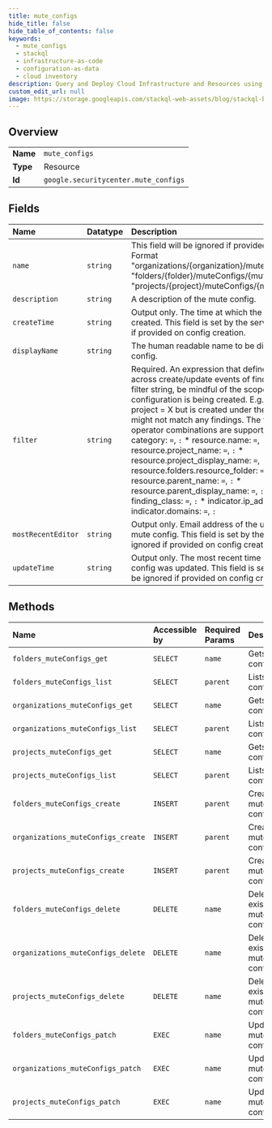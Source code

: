 ```yaml
---
title: mute_configs
hide_title: false
hide_table_of_contents: false
keywords:
  - mute_configs
  - stackql
  - infrastructure-as-code
  - configuration-as-data
  - cloud inventory
description: Query and Deploy Cloud Infrastructure and Resources using SQL
custom_edit_url: null
image: https://storage.googleapis.com/stackql-web-assets/blog/stackql-blog-post-featured-image.png
---
```

  
    

## Overview
<table><tbody>
<tr><td><b>Name</b></td><td><code>mute_configs</code></td></tr>
<tr><td><b>Type</b></td><td>Resource</td></tr>
<tr><td><b>Id</b></td><td><code>google.securitycenter.mute_configs</code></td></tr>
</tbody></table>

## Fields
| Name | Datatype | Description |
|:-----|:---------|:------------|
| `name` | `string` | This field will be ignored if provided on config creation. Format "organizations/{organization}/muteConfigs/{mute_config}" "folders/{folder}/muteConfigs/{mute_config}" "projects/{project}/muteConfigs/{mute_config}" |
| `description` | `string` | A description of the mute config. |
| `createTime` | `string` | Output only. The time at which the mute config was created. This field is set by the server and will be ignored if provided on config creation. |
| `displayName` | `string` | The human readable name to be displayed for the mute config. |
| `filter` | `string` | Required. An expression that defines the filter to apply across create/update events of findings. While creating a filter string, be mindful of the scope in which the mute configuration is being created. E.g., If a filter contains project = X but is created under the project = Y scope, it might not match any findings. The following field and operator combinations are supported: * severity: `=`, `:` * category: `=`, `:` * resource.name: `=`, `:` * resource.project_name: `=`, `:` * resource.project_display_name: `=`, `:` * resource.folders.resource_folder: `=`, `:` * resource.parent_name: `=`, `:` * resource.parent_display_name: `=`, `:` * resource.type: `=`, `:` * finding_class: `=`, `:` * indicator.ip_addresses: `=`, `:` * indicator.domains: `=`, `:` |
| `mostRecentEditor` | `string` | Output only. Email address of the user who last edited the mute config. This field is set by the server and will be ignored if provided on config creation or update. |
| `updateTime` | `string` | Output only. The most recent time at which the mute config was updated. This field is set by the server and will be ignored if provided on config creation or update. |
## Methods
| Name | Accessible by | Required Params | Description |
|:-----|:--------------|:----------------|:------------|
| `folders_muteConfigs_get` | `SELECT` | `name` | Gets a mute config. |
| `folders_muteConfigs_list` | `SELECT` | `parent` | Lists mute configs. |
| `organizations_muteConfigs_get` | `SELECT` | `name` | Gets a mute config. |
| `organizations_muteConfigs_list` | `SELECT` | `parent` | Lists mute configs. |
| `projects_muteConfigs_get` | `SELECT` | `name` | Gets a mute config. |
| `projects_muteConfigs_list` | `SELECT` | `parent` | Lists mute configs. |
| `folders_muteConfigs_create` | `INSERT` | `parent` | Creates a mute config. |
| `organizations_muteConfigs_create` | `INSERT` | `parent` | Creates a mute config. |
| `projects_muteConfigs_create` | `INSERT` | `parent` | Creates a mute config. |
| `folders_muteConfigs_delete` | `DELETE` | `name` | Deletes an existing mute config. |
| `organizations_muteConfigs_delete` | `DELETE` | `name` | Deletes an existing mute config. |
| `projects_muteConfigs_delete` | `DELETE` | `name` | Deletes an existing mute config. |
| `folders_muteConfigs_patch` | `EXEC` | `name` | Updates a mute config. |
| `organizations_muteConfigs_patch` | `EXEC` | `name` | Updates a mute config. |
| `projects_muteConfigs_patch` | `EXEC` | `name` | Updates a mute config. |
